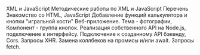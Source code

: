 XML и JavaScript
Методические работы по XML и JavaScript
Перечень
Знакомство со HTML, JavaScript
Добавление функций калькулятора и кнопки "игральной кости"
Веб-приложение.
Тема - фотографии, Компонент - группа кнопок.
Реализация собственного API на Node.js, подключение к интерфейсу.
Подключение к созданному API бэкенду, Cors. Запросы XHR.
Замена коллбеков на промисы и/или await. Запросы fetch.
